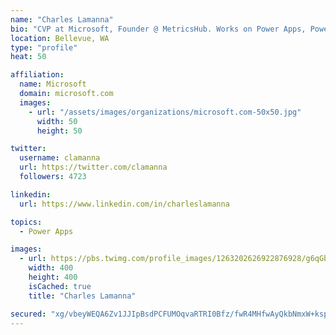 ```yaml
---
name: "Charles Lamanna"
bio: "CVP at Microsoft, Founder @ MetricsHub. Works on Power Apps, Power Automate, Power Virtual Agent, Common Data Service and Dynamics 365."
location: Bellevue, WA
type: "profile"
heat: 50

affiliation:
  name: Microsoft
  domain: microsoft.com
  images:
    - url: "/assets/images/organizations/microsoft.com-50x50.jpg"
      width: 50
      height: 50

twitter:
  username: clamanna
  url: https://twitter.com/clamanna
  followers: 4723

linkedin:
  url: https://www.linkedin.com/in/charleslamanna

topics:
  - Power Apps

images:
  - url: https://pbs.twimg.com/profile_images/1263202626922876928/g6qGbHZ-_400x400.jpg
    width: 400
    height: 400
    isCached: true
    title: "Charles Lamanna"

secured: "xg/vbeyWEQA6Zv1JJIpBsdPCFUMOqvaRTRI0Bfz/fwR4MHfwAyQkbNmxW+kspYxvoLzNfSPjFi89jQzxgqf99jTpClYbz0bTk77jljBvr3Jt91h0YmEc5tDDFQ4tKZg1zEKD4w3Ax0EaXXcszfR+dYODM+Zz0zO6uONxtBf3wTSH5Bo/fnmvS+6Fw0xo+fUMCIqvmh8JgYVau/SkhzFpnDxJ427/AtEJieWk2mS+eoI8kLEzRfsyy8kYoYWMOeyXPrkgd3YwSGzAifTHjsjGcUNibbKsHArdoP/r2C5Q1KQRfRZr5bIRZy5xdXeCrqxrh7brrl5/Kn1g5wy16ql/n7nFDeFiFMQ4SIKBrsOu6p871yVBOlYymKW3SbU1Z00P16DovdojQeUhQY0RCIyeK54eWv22Rq2+aJ6OFnbeIpw=;QEhMCfyGv3c68NnnpK0tTA=="
---
```


